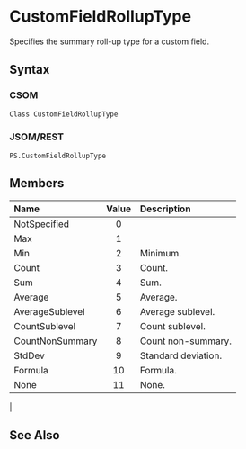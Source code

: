 [comment]: # (Name:CustomFieldRollupType)
[comment]: # (Type:Enum)
[comment]: # (Status:Incomplete)
[comment]: # (GeneratedDate:2016-12-13 18:12:21Z)

# CustomFieldRollupType

Specifies the summary roll-up type for a custom field.



## Syntax

### CSOM

```C#
Class CustomFieldRollupType 
```
### JSOM/REST

```
PS.CustomFieldRollupType
```


## Members



|**Name**|**Value**|**Description**|
|:------ |:----: |:----- |
|NotSpecified|0||
|Max|1||
|Min|2| Minimum.|
|Count|3| Count.|
|Sum|4| Sum.|
|Average|5| Average.|
|AverageSublevel|6| Average sublevel.|
|CountSublevel|7| Count sublevel.|
|CountNonSummary|8| Count non-summary.|
|StdDev|9| Standard deviation.|
|Formula|10| Formula.|
|None|11| None.
|




## See Also
